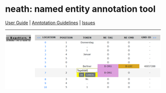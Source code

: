 # neath: named entity annotation tool
[User Guide](docs/User_Guide.md) | [Anntotation Guidelines](docs/Annotation_Guidelines.md) | [Issues](https://github.com/qurator-spk/neath/issues)

---
![Screenshot](assets/screenshot.png)
